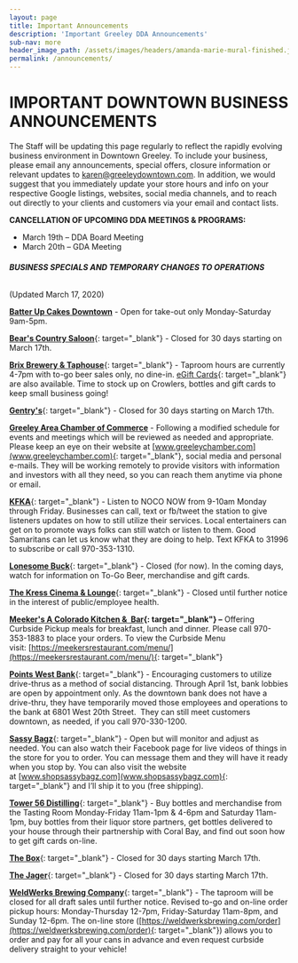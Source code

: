 ```yaml
---
layout: page
title: Important Announcements
description: 'Important Greeley DDA Announcements'
sub-nav: more
header_image_path: /assets/images/headers/amanda-marie-mural-finished.jpg
permalink: /announcements/
---
```


# IMPORTANT DOWNTOWN BUSINESS ANNOUNCEMENTS

The Staff will be updating this page regularly to reflect the rapidly evolving business environment in Downtown Greeley. To include your business, please email any announcements, special offers, closure information or relevant updates to [karen@greeleydowntown.com](mailto:karen@greeleydowntown.com). In addition, we would suggest that you immediately update your store hours and info on your respective Google listings, websites, social media channels, and to reach out directly to your clients and customers via your email and contact lists.

**CANCELLATION OF UPCOMING DDA MEETINGS & PROGRAMS:&nbsp;**

* March 19th – DDA Board Meeting
* March 20th – GDA Meeting

###### **BUSINESS SPECIALS AND TEMPORARY CHANGES TO OPERATIONS**

(Updated March 17, 2020)

[**Batter Up Cakes Downtown**](https://www.facebook.com/BatterUpCakesGreeley/) - Open for take-out only Monday-Saturday 9am-5pm.

[**Bear's Country Saloon**](https://www.facebook.com/bearcountrysaloongreeley/){: target="_blank"} - Closed for 30 days starting on March 17th.

[**Brix Brewery & Taphouse**](https://www.facebook.com/brixbrewtap/){: target="_blank"} - Taproom hours are currently 4-7pm with to-go beer sales only, no dine-in. [eGift Cards](https://squareup.com/gift/9GPB8X32RR40D/order){: target="_blank"} are also available. Time to stock up on Crowlers, bottles and gift cards to keep small business going\!

[**Gentry's**](https://www.facebook.com/gentrysgreeley/){: target="_blank"} - Closed for 30 days starting on March 17th.

**[Greeley Area Chamber of Commerce](https://www.facebook.com/GreeleyAreaChamberofCommerce/)** - Following a modified schedule for events and meetings which will be reviewed as needed and appropriate. Please keep an eye on their website at [www.greeleychamber.com](www.greeleychamber.com){: target="_blank"}, social media and personal e-mails. They will be working remotely to provide visitors with information and investors with all they need, so you can reach them anytime via phone or email.

[**KFKA**](https://www.facebook.com/1310KFKARadio/){: target="_blank"} - Listen to NOCO NOW from 9-10am Monday through Friday. Businesses can call, text or fb/tweet the station to give listeners updates on how to still utilize their services. Local entertainers can get on to promote ways folks can still watch or listen to them. Good Samaritans can let us know what they are doing to help. Text KFKA to 31996 to subscribe or call 970-353-1310.

[**Lonesome Buck**](https://www.facebook.com/lonesomebuck/){: target="_blank"} - Closed (for now). In the coming days, watch for information on To-Go Beer, merchandise and gift cards.

[**The Kress Cinema & Lounge**](https://www.facebook.com/kresscinema/){: target="_blank"} - Closed until further notice in the interest of public/employee health.

**[Meeker's A Colorado Kitchen &&nbsp; Bar](https://www.facebook.com/MeekersKitchen/){: target="_blank"} –**&nbsp;Offering Curbside Pickup meals for breakfast, lunch and dinner. Please call 970-353-1883 to place your orders. To view the Curbside Menu visit:&nbsp;[https://meekersrestaurant.com/menu/](https://meekersrestaurant.com/menu/){: target="_blank"}

[**Points West Bank**](https://www.facebook.com/PointsWestBank/){: target="_blank"} - Encouraging customers to utilize drive-thrus as a method of social distancing. Through April 1st, bank lobbies are open by appointment only. As the downtown bank does not have a drive-thru, they have temporarily moved those employees and operations to the bank at 6801 West 20th Street.&nbsp; They can still meet customers downtown, as needed, if you call 970-330-1200.&nbsp;

[**Sassy Bagz**](https://www.facebook.com/SassyBagzGreeley/){: target="_blank"} - Open but will monitor and adjust as needed. You can also watch their Facebook page for live videos of things in the store for you to order. You can message them and they will have it ready when you stop by. You can also visit the website at&nbsp;[www.shopsassybagz.com](www.shopsassybagz.com){: target="_blank"}&nbsp;and I’ll ship it to you (free shipping).

[**Tower 56 Distilling**](https://www.facebook.com/Tower56/){: target="_blank"} - Buy bottles and merchandise from the Tasting Room Monday-Friday 11am-1pm & 4-6pm and Saturday 11am-1pm, buy bottles from their liquor store partners, get bottles delivered to your house through their partnership with Coral Bay, and find out soon how to get gift cards on-line.

[**The Box**](https://www.facebook.com/theboxgreeley/){: target="_blank"} - Closed for 30 days starting March 17th.

[**The Jager**](https://www.facebook.com/JagerGreeley/){: target="_blank"} - Closed for 30 days starting March 17th.

[**WeldWerks Brewing Company**](https://www.facebook.com/weldwerksbrewing/){: target="_blank"} - The taproom will be closed for all draft sales until further notice. Revised to-go and on-line order pickup hours: Monday-Thursday 12-7pm, Friday-Saturday 11am-8pm, and Sunday 12-6pm. The on-line store ([https://weldwerksbrewing.com/order](https://weldwerksbrewing.com/order){: target="_blank"}) allows you to order and pay for all your cans in advance and even request curbside delivery straight to your vehicle\!